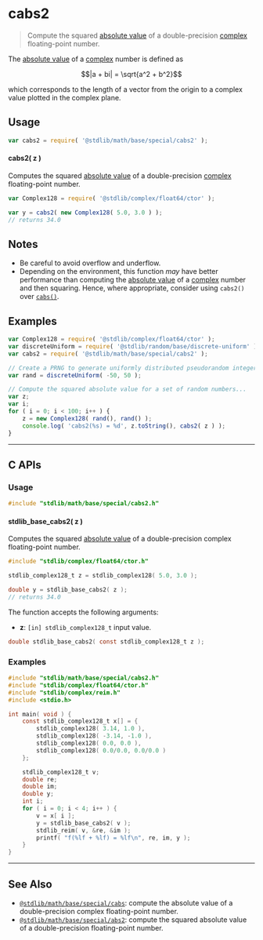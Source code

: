 <!--

@license Apache-2.0

Copyright (c) 2018 The Stdlib Authors.

Licensed under the Apache License, Version 2.0 (the "License");
you may not use this file except in compliance with the License.
You may obtain a copy of the License at

   http://www.apache.org/licenses/LICENSE-2.0

Unless required by applicable law or agreed to in writing, software
distributed under the License is distributed on an "AS IS" BASIS,
WITHOUT WARRANTIES OR CONDITIONS OF ANY KIND, either express or implied.
See the License for the specific language governing permissions and
limitations under the License.

-->

# cabs2

> Compute the squared [absolute value][absolute-value] of a double-precision [complex][@stdlib/complex/float64/ctor] floating-point number.

<section class="intro">

The [absolute value][absolute-value] of a [complex][@stdlib/complex/float64/ctor] number is defined as

<!-- <equation class="equation" label="eq:absolute_value_complex" align="center" raw="|a + bi| = \sqrt{a^2 + b^2}" alt="Absolute value"> -->

```math
|a + bi| = \sqrt{a^2 + b^2}
```

<!-- <div class="equation" align="center" data-raw-text="|a + bi| = \sqrt{a^2 + b^2}" data-equation="eq:absolute_value_complex">
    <img src="https://cdn.jsdelivr.net/gh/stdlib-js/stdlib@d4edb68b52a6c646be5683023c5a24890300727f/lib/node_modules/@stdlib/math/base/special/cabs2/docs/img/equation_absolute_value_complex.svg" alt="Absolute value">
    <br>
</div> -->

<!-- </equation> -->

which corresponds to the length of a vector from the origin to a complex value plotted in the complex plane.

</section>

<!-- /.intro -->

<section class="usage">

## Usage

```javascript
var cabs2 = require( '@stdlib/math/base/special/cabs2' );
```

#### cabs2( z )

Computes the squared [absolute value][absolute-value] of a double-precision [complex][@stdlib/complex/float64/ctor] floating-point number.

```javascript
var Complex128 = require( '@stdlib/complex/float64/ctor' );

var y = cabs2( new Complex128( 5.0, 3.0 ) );
// returns 34.0
```

</section>

<!-- /.usage -->

<section class="notes">

## Notes

-   Be careful to avoid overflow and underflow.
-   Depending on the environment, this function _may_ have better performance than computing the [absolute value][absolute-value] of a [complex][@stdlib/complex/float64/ctor] number and then squaring. Hence, where appropriate, consider using `cabs2()` over [`cabs()`][@stdlib/math/base/special/cabs].

</section>

<!-- /.notes -->

<section class="examples">

## Examples

<!-- eslint-disable max-len -->

<!-- eslint no-undef: "error" -->

```javascript
var Complex128 = require( '@stdlib/complex/float64/ctor' );
var discreteUniform = require( '@stdlib/random/base/discrete-uniform' ).factory;
var cabs2 = require( '@stdlib/math/base/special/cabs2' );

// Create a PRNG to generate uniformly distributed pseudorandom integers:
var rand = discreteUniform( -50, 50 );

// Compute the squared absolute value for a set of random numbers...
var z;
var i;
for ( i = 0; i < 100; i++ ) {
    z = new Complex128( rand(), rand() );
    console.log( 'cabs2(%s) = %d', z.toString(), cabs2( z ) );
}
```

</section>

<!-- /.examples -->

<!-- C interface documentation. -->

* * *

<section class="c">

## C APIs

<!-- Section to include introductory text. Make sure to keep an empty line after the intro `section` element and another before the `/section` close. -->

<section class="intro">

</section>

<!-- /.intro -->

<!-- C usage documentation. -->

<section class="usage">

### Usage

```c
#include "stdlib/math/base/special/cabs2.h"
```

#### stdlib_base_cabs2( z )

Computes the squared [absolute value][absolute-value] of a double-precision complex floating-point number.

```c
#include "stdlib/complex/float64/ctor.h"

stdlib_complex128_t z = stdlib_complex128( 5.0, 3.0 );

double y = stdlib_base_cabs2( z );
// returns 34.0
```

The function accepts the following arguments:

-   **z**: `[in] stdlib_complex128_t` input value.

```c
double stdlib_base_cabs2( const stdlib_complex128_t z );
```

</section>

<!-- /.usage -->

<!-- C API usage notes. Make sure to keep an empty line after the `section` element and another before the `/section` close. -->

<section class="notes">

</section>

<!-- /.notes -->

<!-- C API usage examples. -->

<section class="examples">

### Examples

```c
#include "stdlib/math/base/special/cabs2.h"
#include "stdlib/complex/float64/ctor.h"
#include "stdlib/complex/reim.h"
#include <stdio.h>

int main( void ) {
    const stdlib_complex128_t x[] = {
        stdlib_complex128( 3.14, 1.0 ),
        stdlib_complex128( -3.14, -1.0 ),
        stdlib_complex128( 0.0, 0.0 ),
        stdlib_complex128( 0.0/0.0, 0.0/0.0 )
    };

    stdlib_complex128_t v;
    double re;
    double im;
    double y;
    int i;
    for ( i = 0; i < 4; i++ ) {
        v = x[ i ];
        y = stdlib_base_cabs2( v );
        stdlib_reim( v, &re, &im );
        printf( "f(%lf + %lf) = %lf\n", re, im, y );
    }
}
```

</section>

<!-- /.examples -->

</section>

<!-- /.c -->

<!-- Section for related `stdlib` packages. Do not manually edit this section, as it is automatically populated. -->

<section class="related">

* * *

## See Also

-   <span class="package-name">[`@stdlib/math/base/special/cabs`][@stdlib/math/base/special/cabs]</span><span class="delimiter">: </span><span class="description">compute the absolute value of a double-precision complex floating-point number.</span>
-   <span class="package-name">[`@stdlib/math/base/special/abs2`][@stdlib/math/base/special/abs2]</span><span class="delimiter">: </span><span class="description">compute the squared absolute value of a double-precision floating-point number.</span>

</section>

<!-- /.related -->

<!-- Section for all links. Make sure to keep an empty line after the `section` element and another before the `/section` close. -->

<section class="links">

[absolute-value]: https://en.wikipedia.org/wiki/Absolute_value

[@stdlib/math/base/special/cabs]: https://github.com/stdlib-js/stdlib/tree/develop/lib/node_modules/%40stdlib/math/base/special/cabs

[@stdlib/complex/float64/ctor]: https://github.com/stdlib-js/stdlib/tree/develop/lib/node_modules/%40stdlib/complex/float64/ctor

<!-- <related-links> -->

[@stdlib/math/base/special/abs2]: https://github.com/stdlib-js/stdlib/tree/develop/lib/node_modules/%40stdlib/math/base/special/abs2

<!-- </related-links> -->

</section>

<!-- /.links -->
